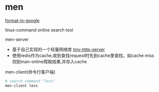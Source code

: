 # men

[format-in-google](https://zh-google-styleguide.readthedocs.io/en/latest/google-cpp-styleguide/contents/)

linux-command online search tool

men-server

* 基于自己实现的一个轻量网络库 [tiny-http-server](https://github.com/Howard0o0/TinyHttpServer)
* 使用redis作为cache,收到查找request时先到cache里查找，如cache miss则到man-online爬取结果,并存入cache

men-client(命令行客户端)
```bash
# search command "less"
men-client less
```




